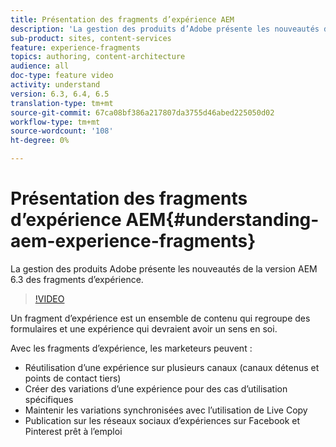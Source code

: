 ```yaml
---
title: Présentation des fragments d’expérience AEM
description: 'La gestion des produits d’Adobe présente les nouveautés de la version AEM 6.3 des fragments d’expérience.  '
sub-product: sites, content-services
feature: experience-fragments
topics: authoring, content-architecture
audience: all
doc-type: feature video
activity: understand
version: 6.3, 6.4, 6.5
translation-type: tm+mt
source-git-commit: 67ca08bf386a217807da3755d46abed225050d02
workflow-type: tm+mt
source-wordcount: '108'
ht-degree: 0%

---
```



# Présentation des fragments d’expérience AEM{#understanding-aem-experience-fragments}

La gestion des produits Adobe présente les nouveautés de la version AEM 6.3 des fragments d’expérience.

>[!VIDEO](https://video.tv.adobe.com/v/18927/?quality=9&learn=on)

Un fragment d’expérience est un ensemble de contenu qui regroupe des formulaires et une expérience qui devraient avoir un sens en soi.

Avec les fragments d’expérience, les marketeurs peuvent :

* Réutilisation d’une expérience sur plusieurs canaux (canaux détenus et points de contact tiers)
* Créer des variations d’une expérience pour des cas d’utilisation spécifiques
* Maintenir les variations synchronisées avec l’utilisation de Live Copy
* Publication sur les réseaux sociaux d’expériences sur Facebook et Pinterest prêt à l’emploi
